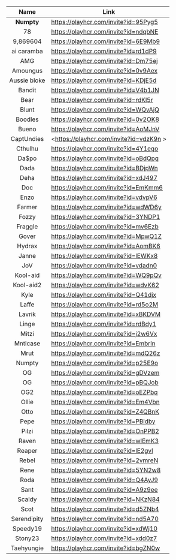 Name | Link
:--: | --
**Numpty** | <https://playhcr.com/invite?id=95Pyg5>
78 | <https://playhcr.com/invite?id=ndqbNE>
9,869604  | <https://playhcr.com/invite?id=6E9Mb9>
ai caramba | <https://playhcr.com/invite?id=rd1dP9>
AMG | <https://playhcr.com/invite?id=Dm75ej>
Amoungus | <https://playhcr.com/invite?id=0v9Aex>
Aussie bloke | <https://playhcr.com/invite?id=KDjE5d>
Bandit | <https://playhcr.com/invite?id=V4b1JN>
Bear | <https://playhcr.com/invite?id=rdKl5r>
Blunt | <https://playhcr.com/invite?id=WQvAjQ>
Boodles | <https://playhcr.com/invite?id=0v2OK8>
Bueno | <https://playhcr.com/invite?id=AoMJnV>
CaptUndies | <https://playhcr.com/invite?id=vdzK9n >
Cthulhu | <https://playhcr.com/invite?id=4Y1ego>
Da$po | <https://playhcr.com/invite?id=oBdQpq>
Dada | <https://playhcr.com/invite?id=BDjpWn>
Deha | <https://playhcr.com/invite?id=xdJ497>
Doc | <https://playhcr.com/invite?id=EmKmm6>
Enzo | <https://playhcr.com/invite?id=vdvpV6>
Farmer | <https://playhcr.com/invite?id=wdWD6y>
Fozzy | <https://playhcr.com/invite?id=3YNDP1>
Fraggle | <https://playhcr.com/invite?id=mv6Ezb>
Gover | <https://playhcr.com/invite?id=MpwQ1Z>
Hydrax | <https://playhcr.com/invite?id=AomBK6>
Janne | <https://playhcr.com/invite?id=lEWKx8>
JoV | <https://playhcr.com/invite?id=vdadn0>
Kool-aid | <https://playhcr.com/invite?id=WQ9pQv>
Kool-aid2 | <https://playhcr.com/invite?id=wdvK62>
Kyle | <https://playhcr.com/invite?id=Q41djx>
Laffe | <https://playhcr.com/invite?id=rd5o2M>
Lavrik | <https://playhcr.com/invite?id=xBKDVM>
Linge | <https://playhcr.com/invite?id=rdBdy1>
Mitzi | <https://playhcr.com/invite?id=j2w6Vx>
Mntlcase | <https://playhcr.com/invite?id=Embrln>
Mrut | <https://playhcr.com/invite?id=mdQ26z>
Numpty | <https://playhcr.com/invite?id=p25E9o>
OG | <https://playhcr.com/invite?id=gDVzem>
OG | <https://playhcr.com/invite?id=pBQJob>
OG2 | <https://playhcr.com/invite?id=oEZPbq>
Ollie | <https://playhcr.com/invite?id=Em4Vbn>
Otto | <https://playhcr.com/invite?id=Z4QBnK>
Pepe | <https://playhcr.com/invite?id=PBldby>
Pilzi | <https://playhcr.com/invite?id=OnPPB2>
Raven | <https://playhcr.com/invite?id=wlEmK3>
Reaper | <https://playhcr.com/invite?id=lE2gvl>
Rebel | <https://playhcr.com/invite?id=2vmreN>
Rene | <https://playhcr.com/invite?id=5YN2w8>
Roda | <https://playhcr.com/invite?id=Q4AyJ9>
Sant | <https://playhcr.com/invite?id=A9z9ee>
Scaldy | <https://playhcr.com/invite?id=NKzN84>
Scot | <https://playhcr.com/invite?id=d5ZNb4>
Serendipity | <https://playhcr.com/invite?id=nd5A70>
Speedy19 | <https://playhcr.com/invite?id=xdWj10>
Stony23 | <https://playhcr.com/invite?id=xdd0z7>
Taehyungie | <https://playhcr.com/invite?id=bgZN0w>
